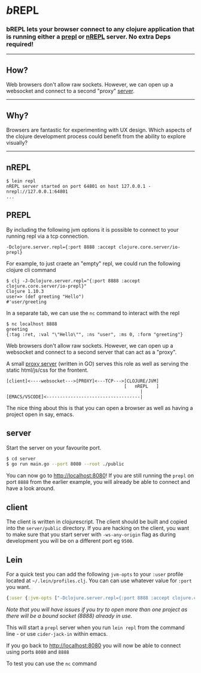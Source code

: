 # _b_**REPL**

### bREPL lets your browser connect to **any** clojure application that is running either a [prepl](https://clojuredocs.org/clojure.core.server/io-prepl) or [nREPL](https://nrepl.org/nrepl/index.html) server. No extra Deps required!

---

## How?

Web browsers don't allow raw sockets. However, we can open up a websocket and connect to a second "proxy" [server](./server).

---

## Why?

Browsers are fantastic for experimenting with UX design. Which aspects of the clojure development process could benefit from the ability to explore visually?

---

## nREPL

```
$ lein repl
nREPL server started on port 64801 on host 127.0.0.1 - nrepl://127.0.0.1:64801
...
```



## PREPL

By including the following jvm options it is possible to connect to your running repl via a tcp connection.
```
-Dclojure.server.repl={:port 8888 :accept clojure.core.server/io-prepl}
```

For example, to just craete an "empty" repl, we could run the following clojure cli command

```
$ clj -J-Dclojure.server.repl="{:port 8888 :accept clojure.core.server/io-prepl}"
Clojure 1.10.3
user=> (def greeting "Hello")
#'user/greeting
```
In a separate tab, we can use the `nc` command to interact with the repl
```
$ nc localhost 8888
greeting
{:tag :ret, :val "\"Hello\"", :ns "user", :ms 0, :form "greeting"}
```

Web browsers don't allow raw sockets. However, we can open up a websocket and connect to a second server that can act as a "proxy".

A small [proxy server](./server) (written in GO) serves this role as well as serving the static html/js/css for the frontent.

```
[client]<----websocket--->[PROXY]<---TCP--->[CLOJURE/JVM]
                                            [   nREPL   ]
                                                  |
[EMACS/VSCODE]<-----------------------------------|
```
The nice thing about this is that you can open a browser as well as having
a project open in say, emacs.

## server

Start the server on your favourite port.

```bash
$ cd server
$ go run main.go --port 8080 --root ./public
```

You can now go to [http://localhost:8080](http://localhost:8080)!
If you are still running the `prepl` on port `8888` from the earlier example, you will already be able to connect and have a look around.


## client

The client is written in clojurescript. The client should be built and copied into the `server/public` directory.
If you are hacking on the client, you want to make sure that you start server with `-ws-any-origin` flag as during development
you will be on a different port eg `9500`.

## Lein
For a quick test you can add the following `jvm-opts` to your `:user` profile located at `~/.lein/profiles.clj`. You can can use whatever value for `:port` you want.

```clojure
{:user {:jvm-opts ["-Dclojure.server.repl={:port 8888 :accept clojure.core.server/io-prepl}"]}}
```

_Note that you will have issues if you try to open more than one project as there will be a bound socket (8888) already in use._

This will start a `prepl` server when you run `lein repl` from the command line - or use `cider-jack-in` within emacs.

If you go back to [http://localhost:8080](http://localhost:8080) you will now be able to connect using ports `8080` and `8888`

To test you can use the `nc` command




